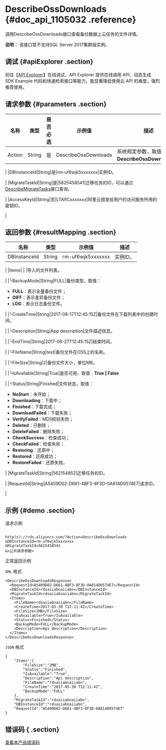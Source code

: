 # DescribeOssDownloads {#doc_api_1105032 .reference}

调用DescribeOssDownloads接口查看备份数据上云任务的文件详情。

**说明：** 该接口暂不支持SQL Server 2017集群版实例。

## 调试 {#apiExplorer .section}

前往【[API Explorer](https://api.aliyun.com/#product=Rds&api=DescribeOssDownloads)】在线调试，API Explorer 提供在线调用 API、动态生成 SDK Example 代码和快速检索接口等能力，能显著降低使用云 API 的难度，强烈推荐使用。

## 请求参数 {#parameters .section}

|名称|类型|是否必选|示例值|描述|
|--|--|----|---|--|
|Action|String|是|DescribeOssDownloads|系统规定参数，取值：**DescribeOssDownloads**。

 |
|DBInstanceId|String|是|rm-uf6wjk5xxxxxxx|实例ID。

 |
|MigrateTaskId|String|是|5625458541|迁移任务的ID，可以通过[DescribeMigrateTasks](~~64563~~)接口查询。

 |
|AccessKeyId|String|否|LTAIfCxxxxxxx|阿里云颁发给用户的访问服务所用的密钥ID。

 |

## 返回参数 {#resultMapping .section}

|名称|类型|示例值|描述|
|--|--|---|--|
|DBInstanceId|String|rm-uf6wjk5xxxxxxx|实例ID。

 |
|Items| | |导入的文件列表。

 |
|└BackupMode|String|FULL|备份类型，取值：

 -   **FULL**：表示全量备份文件；
-   **DIFF**：表示差异备份文件；
-   **LOG**：表示日志备份文件。

 |
|└CreateTime|String|2017-08-17T12:45:15Z|备份文件在下载列表中的创建时间。

 |
|└Description|String|App description|文件描述信息。

 |
|└EndTime|String|2017-08-27T12:45:15Z|结束时间。

 |
|└FileName|String|test|备份文件在OSS上的名称。

 |
|└FileSize|String|2|备份文件大小，单位MB。

 |
|└IsAvailable|String|True|是否可用，取值：**True | False**

 |
|└Status|String|Finished|文件状态，取值：

 -   **NoStart**：未开始；
-   **Downloading**：下载中；
-   **Finished**：下载完成；
-   **DownloadFailed**：下载失败；
-   **VerifyFailed**：MD5校验失败；
-   **Deleted**：已删除；
-   **DeleteFailed**：删除失败；
-   **CheckSuccess**：检查成功；
-   **CheckFailed**：检查失败；
-   **Restoring**：还原中；
-   **Restored**：还原成功；
-   **RestoreFailed**：还原失败。

 |
|MigrateTaskId|String|562154852|迁移任务的ID。

 |
|RequestId|String|A5409D02-D661-4BF3-8F3D-0A814D0574E7|请求ID。

 |

## 示例 {#demo .section}

请求示例

``` {#request_demo}

http(s)://rds.aliyuncs.com/?Action=DescribeOssDownloads
&DBInstanceId=rm-uf6wjk5xxxxxxx
&MigrateTaskId=5625458541
&<公共请求参数>

```

正常返回示例

`XML` 格式

``` {#xml_return_success_demo}
<DescribeOssDownloadsResponse>
  <RequestId>A5409D02-D661-4BF3-8F3D-0A814D0574E7</RequestId>
  <DBInstanceId>rdsaiiabnaiiabn</DBInstanceId>
  <MigrateTaskId>rdsaiiabnaiiabn</MigrateTaskId>
  <Items>
    <FileName>rdsaiiabnaiiabn</FileName>
    <CreateTime>2017-05-30 T12:11:4Z</CreateTime>
    <FileSize>2MB</FileSize>
    <IsAvailable>True</IsAvailable>
    <Status>Finished</Status>
    <BackupMode>FULL</BackupMode>
    <Description>Api description</Description>
  </Items>
</DescribeOssDownloadsResponse>

```

`JSON` 格式

``` {#json_return_success_demo}
{
	"Items":{
		"FileSize":"2MB",
		"Status":"Finished",
		"IsAvailable":"True",
		"Description":"Api description",
		"FileName":"rdsaiiabnaiiabn",
		"CreateTime":"2017-05-30 T12:11:4Z",
		"BackupMode":"FULL"
	},
	"MigrateTaskId":"rdsaiiabnaiiabn",
	"DBInstanceId":"rdsaiiabnaiiabn",
	"RequestId":"A5409D02-D661-4BF3-8F3D-0A814D0574E7"
}
```

## 错误码 { .section}

[查看本产品错误码](https://error-center.aliyun.com/status/product/Rds)

